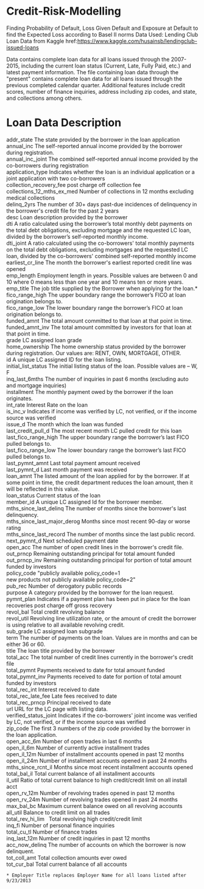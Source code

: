 # Credit-Risk-Modelling
Finding Probability of Default, Loss Given Default and Exposure at Default to find the Expected Loss according to Basel II norms
Data Used: Lending Club Loan Data   from Kaggle href:https://www.kaggle.com/husainsb/lendingclub-issued-loans

Data contains complete loan data for all loans issued through the 2007-2015, including the current loan status (Current, Late, Fully Paid, etc.) and latest payment information. The file containing loan data through the "present" contains complete loan data for all loans issued through the previous completed calendar quarter. Additional features include credit scores, number of finance inquiries, address including zip codes, and state, and collections among others.


# Loan Data	Description     
addr_state	The state provided by the borrower in the loan application			
annual_inc	The self-reported annual income provided by the borrower during registration.			
annual_inc_joint	The combined self-reported annual income provided by the co-borrowers during registration			
application_type	Indicates whether the loan is an individual application or a joint application with two co-borrowers			
collection_recovery_fee	post charge off collection fee			
collections_12_mths_ex_med	Number of collections in 12 months excluding medical collections			
delinq_2yrs	The number of 30+ days past-due incidences of delinquency in the borrower's credit file for the past 2 years			
desc	Loan description provided by the borrower	
dti	A ratio calculated using the borrower’s total monthly debt payments on the total debt obligations, excluding mortgage and the requested LC loan, divided by the borrower’s self-reported monthly income.			
dti_joint	A ratio calculated using the co-borrowers' total monthly payments on the total debt obligations, excluding mortgages and the requested LC loan, divided by the co-borrowers' combined self-reported monthly income			
earliest_cr_line	The month the borrower's earliest reported credit line was opened			
emp_length	Employment length in years. Possible values are between 0 and 10 where 0 means less than one year and 10 means ten or more years. 			
emp_title	The job title supplied by the Borrower when applying for the loan.*			
fico_range_high	The upper boundary range the borrower’s FICO at loan origination belongs to.			
fico_range_low	The lower boundary range the borrower’s FICO at loan origination belongs to.			
funded_amnt	The total amount committed to that loan at that point in time.			
funded_amnt_inv	The total amount committed by investors for that loan at that point in time.			
grade	LC assigned loan grade			
home_ownership	The home ownership status provided by the borrower during registration. Our values are: RENT, OWN, MORTGAGE, OTHER.			
id	A unique LC assigned ID for the loan listing.			
initial_list_status	The initial listing status of the loan. Possible values are – W, F			
inq_last_6mths	The number of inquiries in past 6 months (excluding auto and mortgage inquiries)			
installment	The monthly payment owed by the borrower if the loan originates.			
int_rate	Interest Rate on the loan			
is_inc_v	Indicates if income was verified by LC, not verified, or if the income source was verified			
issue_d	The month which the loan was funded			
last_credit_pull_d	The most recent month LC pulled credit for this loan			
last_fico_range_high	The upper boundary range the borrower’s last FICO pulled belongs to.			
last_fico_range_low	The lower boundary range the borrower’s last FICO pulled belongs to.			
last_pymnt_amnt	Last total payment amount received				
last_pymnt_d	Last month payment was received			
loan_amnt	The listed amount of the loan applied for by the borrower. If at some point in time, the credit department reduces the loan amount, then it will be reflected in this value.			
loan_status	Current status of the loan			
member_id	A unique LC assigned Id for the borrower member.			
mths_since_last_delinq	The number of months since the borrower's last delinquency.			
mths_since_last_major_derog	Months since most recent 90-day or worse rating			
mths_since_last_record	The number of months since the last public record.			
next_pymnt_d	Next scheduled payment date			
open_acc	The number of open credit lines in the borrower's credit file.			
out_prncp	Remaining outstanding principal for total amount funded			
out_prncp_inv	Remaining outstanding principal for portion of total amount funded by investors				
policy_code	"publicly available policy_code=1			
new products not publicly available policy_code=2"			
pub_rec	Number of derogatory public records			
purpose	A category provided by the borrower for the loan request. 						
pymnt_plan	Indicates if a payment plan has been put in place for the loan			
recoveries	post charge off gross recovery			
revol_bal	Total credit revolving balance			
revol_util	Revolving line utilization rate, or the amount of credit the borrower is using relative to all available revolving credit.			
sub_grade	LC assigned loan subgrade			
term	The number of payments on the loan. Values are in months and can be either 36 or 60.			
title	The loan title provided by the borrower			
total_acc	The total number of credit lines currently in the borrower's credit file			
total_pymnt	Payments received to date for total amount funded			
total_pymnt_inv	Payments received to date for portion of total amount funded by investors			
total_rec_int	Interest received to date			
total_rec_late_fee	Late fees received to date			
total_rec_prncp	Principal received to date			
url	URL for the LC page with listing data.			
verified_status_joint	Indicates if the co-borrowers' joint income was verified by LC, not verified, or if the income source was verified			
zip_code	The first 3 numbers of the zip code provided by the borrower in the loan application.			
open_acc_6m	Number of open trades in last 6 months			
open_il_6m	Number of currently active installment trades			
open_il_12m	Number of installment accounts opened in past 12 months			
open_il_24m	Number of installment accounts opened in past 24 months			
mths_since_rcnt_il	Months since most recent installment accounts opened			
total_bal_il	Total current balance of all installment accounts			
il_util	Ratio of total current balance to high credit/credit limit on all install acct			
open_rv_12m	Number of revolving trades opened in past 12 months			
open_rv_24m	Number of revolving trades opened in past 24 months			
max_bal_bc	Maximum current balance owed on all revolving accounts			
all_util	Balance to credit limit on all trades			
total_rev_hi_lim  	Total revolving high credit/credit limit			
inq_fi	Number of personal finance inquiries			
total_cu_tl	Number of finance trades			
inq_last_12m	Number of credit inquiries in past 12 months					
acc_now_delinq	The number of accounts on which the borrower is now delinquent.				
tot_coll_amt	Total collection amounts ever owed			
tot_cur_bal	Total current balance of all accounts			
	
	* Employer Title replaces Employer Name for all loans listed after 9/23/2013

